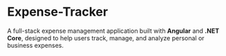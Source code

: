 # Expense-Tracker
A full-stack expense management application built with **Angular** and **.NET Core**, designed to help users track, manage, and analyze personal or business expenses.
